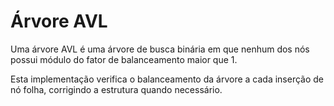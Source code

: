 # Árvore AVL
Uma árvore AVL é uma árvore de busca binária em que nenhum dos nós possui módulo do fator de balanceamento maior que 1.

Esta implementação verifica o balanceamento da árvore a cada inserção de nó folha, corrigindo a estrutura quando necessário.